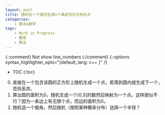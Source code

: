 ```yaml
---
layout: post
title: 随机在一个圆内生成n个满足均匀分布的点
categories:
    - 算法&数学
tags:
    - Work in Progress
    - 概率
    - 算法
---
```


{::comment} Not show line_numbers {:/comment}
{::options syntax_highlighter_opts="{default_lang: c++ \}" /}

* TOC
{:toc}

0. 直接在一个包含该圆的正方形上随机生成一个点，若落到圆内就生成下一个，否则丢弃。
1. 算出圆的面积为S，随机生成一个[0,S]的数然后映射为一个点。这样貌似不行？因为一条边上有无限个点，而边的面积为0。
2. 随机选一个极角，然后随机（按照某种概率分布）选择一个半径？
